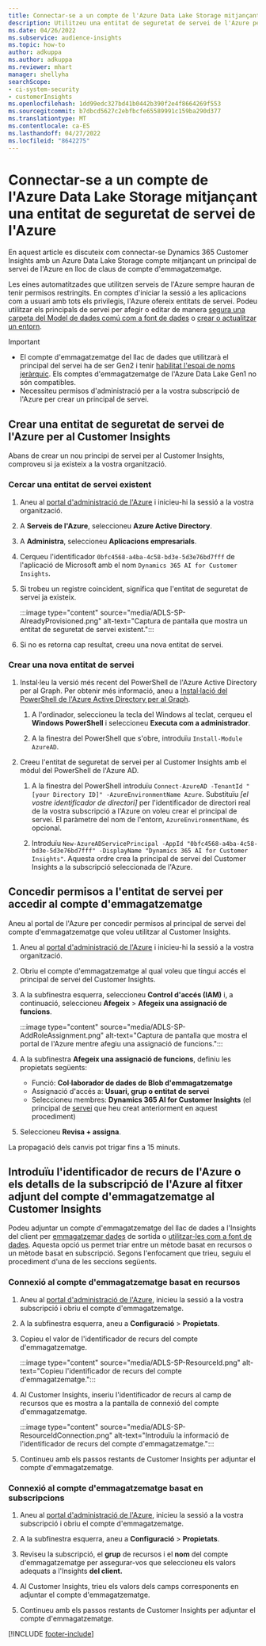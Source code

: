 ```yaml
---
title: Connectar-se a un compte de l'Azure Data Lake Storage mitjançant una entitat de seguretat de servei
description: Utilitzeu una entitat de seguretat de servei de l'Azure per connectar-vos al vostre llac de dades.
ms.date: 04/26/2022
ms.subservice: audience-insights
ms.topic: how-to
author: adkuppa
ms.author: adkuppa
ms.reviewer: mhart
manager: shellyha
searchScope:
- ci-system-security
- customerInsights
ms.openlocfilehash: 1dd99edc327bd41b0442b390f2e4f8664269f553
ms.sourcegitcommit: b7dbcd5627c2ebfbcfe65589991c159ba290d377
ms.translationtype: MT
ms.contentlocale: ca-ES
ms.lasthandoff: 04/27/2022
ms.locfileid: "8642275"
---
```

# <a name="connect-to-an-azure-data-lake-storage-account-by-using-an-azure-service-principal"></a>Connectar-se a un compte de l'Azure Data Lake Storage mitjançant una entitat de seguretat de servei de l'Azure

En aquest article es discuteix com connectar-se Dynamics 365 Customer Insights amb un Azure Data Lake Storage compte mitjançant un principal de servei de l'Azure en lloc de claus de compte d'emmagatzematge. 

Les eines automatitzades que utilitzen serveis de l'Azure sempre hauran de tenir permisos restringits. En comptes d'iniciar la sessió a les aplicacions com a usuari amb tots els privilegis, l'Azure ofereix entitats de servei. Podeu utilitzar els principals de servei per afegir o editar de manera [segura una carpeta del Model de dades comú com a font de dades](connect-common-data-model.md) o [crear o actualitzar un entorn](create-environment.md).

> [!IMPORTANT]
> - El compte d'emmagatzematge del llac de dades que utilitzarà el principal del servei ha de ser Gen2 i tenir [habilitat l'espai de noms jeràrquic](/azure/storage/blobs/data-lake-storage-namespace). Els comptes d'emmagatzematge de l'Azure Data Lake Gen1 no són compatibles.
> - Necessiteu permisos d'administració per a la vostra subscripció de l'Azure per crear un principal de servei.

## <a name="create-an-azure-service-principal-for-customer-insights"></a>Crear una entitat de seguretat de servei de l'Azure per al Customer Insights

Abans de crear un nou principi de servei per al Customer Insights, comproveu si ja existeix a la vostra organització.

### <a name="look-for-an-existing-service-principal"></a>Cercar una entitat de servei existent

1. Aneu al [portal d'administració de l'Azure](https://portal.azure.com) i inicieu-hi la sessió a la vostra organització.

2. A **Serveis de l'Azure**, seleccioneu **Azure Active Directory**.

3. A **Administra**, seleccioneu **Aplicacions empresarials**.

4. Cerqueu l'identificador `0bfc4568-a4ba-4c58-bd3e-5d3e76bd7fff` de l'aplicació de Microsoft amb el nom `Dynamics 365 AI for Customer Insights`.

5. Si trobeu un registre coincident, significa que l'entitat de seguretat de servei ja existeix. 
   
   :::image type="content" source="media/ADLS-SP-AlreadyProvisioned.png" alt-text="Captura de pantalla que mostra un entitat de seguretat de servei existent.":::
   
6. Si no es retorna cap resultat, creeu una nova entitat de servei.

### <a name="create-a-new-service-principal"></a>Crear una nova entitat de servei

1. Instal·leu la versió més recent del PowerShell de l'Azure Active Directory per al Graph. Per obtenir més informació, aneu a [Instal·lació del PowerShell de l'Azure Active Directory per al Graph](/powershell/azure/active-directory/install-adv2).

   1. A l'ordinador, seleccioneu la tecla del Windows al teclat, cerqueu el **Windows PowerShell** i seleccioneu **Executa com a administrador**.
   
   1. A la finestra del PowerShell que s'obre, introduïu `Install-Module AzureAD`.

2. Creeu l'entitat de seguretat de servei per al Customer Insights amb el mòdul del PowerShell de l'Azure AD.

   1. A la finestra del PowerShell introduïu `Connect-AzureAD -TenantId "[your Directory ID]" -AzureEnvironmentName Azure`. Substituïu *[el vostre identificador de directori]* per l'identificador de directori real de la vostra subscripció a l'Azure on voleu crear el principal de servei. El paràmetre del nom de l'entorn, `AzureEnvironmentName`, és opcional.
  
   1. Introduïu `New-AzureADServicePrincipal -AppId "0bfc4568-a4ba-4c58-bd3e-5d3e76bd7fff" -DisplayName "Dynamics 365 AI for Customer Insights"`. Aquesta ordre crea la principal de servei del Customer Insights a la subscripció seleccionada de l'Azure. 

## <a name="grant-permissions-to-the-service-principal-to-access-the-storage-account"></a>Concedir permisos a l'entitat de servei per accedir al compte d'emmagatzematge

Aneu al portal de l'Azure per concedir permisos al principal de servei del compte d'emmagatzematge que voleu utilitzar al Customer Insights.

1. Aneu al [portal d'administració de l'Azure](https://portal.azure.com) i inicieu-hi la sessió a la vostra organització.

1. Obriu el compte d'emmagatzematge al qual voleu que tingui accés el principal de servei del Customer Insights.

1. A la subfinestra esquerra, seleccioneu **Control d'accés (IAM)** i, a continuació, seleccioneu **Afegeix** > **Afegeix una assignació de funcions**.

   :::image type="content" source="media/ADLS-SP-AddRoleAssignment.png" alt-text="Captura de pantalla que mostra el portal de l'Azure mentre afegiu una assignació de funcions.":::

1. A la subfinestra **Afegeix una assignació de funcions**, definiu les propietats següents:
   - Funció: **Col·laborador de dades de Blob d'emmagatzematge**
   - Assignació d'accés a: **Usuari, grup o entitat de servei**
   - Seleccioneu membres: **Dynamics 365 AI for Customer Insights** (el principal de [servei](#create-a-new-service-principal) que heu creat anteriorment en aquest procediment)

1.  Seleccioneu **Revisa + assigna**.

La propagació dels canvis pot trigar fins a 15 minuts.

## <a name="enter-the-azure-resource-id-or-the-azure-subscription-details-in-the-storage-account-attachment-to-customer-insights"></a>Introduïu l'identificador de recurs de l'Azure o els detalls de la subscripció de l'Azure al fitxer adjunt del compte d'emmagatzematge al Customer Insights

Podeu adjuntar un compte d'emmagatzematge del llac de dades a l'Insights del client per [emmagatzemar dades](manage-environments.md) de sortida o [utilitzar-les com a font de dades](connect-dataverse-managed-lake.md). Aquesta opció us permet triar entre un mètode basat en recursos o un mètode basat en subscripció. Segons l'enfocament que trieu, seguiu el procediment d'una de les seccions següents.

### <a name="resource-based-storage-account-connection"></a>Connexió al compte d'emmagatzematge basat en recursos

1. Aneu al [portal d'administració de l'Azure](https://portal.azure.com), inicieu la sessió a la vostra subscripció i obriu el compte d'emmagatzematge.

1. A la subfinestra esquerra, aneu a **Configuració** > **Propietats**.

1. Copieu el valor de l'identificador de recurs del compte d'emmagatzematge.

   :::image type="content" source="media/ADLS-SP-ResourceId.png" alt-text="Copieu l'identificador de recurs del compte d'emmagatzematge.":::

1. Al Customer Insights, inseriu l'identificador de recurs al camp de recursos que es mostra a la pantalla de connexió del compte d'emmagatzematge.

   :::image type="content" source="media/ADLS-SP-ResourceIdConnection.png" alt-text="Introduïu la informació de l'identificador de recurs del compte d'emmagatzematge.":::   

1. Continueu amb els passos restants de Customer Insights per adjuntar el compte d'emmagatzematge.

### <a name="subscription-based-storage-account-connection"></a>Connexió al compte d'emmagatzematge basat en subscripcions

1. Aneu al [portal d'administració de l'Azure](https://portal.azure.com), inicieu la sessió a la vostra subscripció i obriu el compte d'emmagatzematge.

1. A la subfinestra esquerra, aneu a **Configuració** > **Propietats**.

1. Reviseu la subscripció, el **grup** de recursos i el **nom** del compte d'emmagatzematge per assegurar-vos que seleccioneu els valors adequats a l'Insights **del client.**

1. Al Customer Insights, trieu els valors dels camps corresponents en adjuntar el compte d'emmagatzematge.

1. Continueu amb els passos restants de Customer Insights per adjuntar el compte d'emmagatzematge.


[!INCLUDE [footer-include](includes/footer-banner.md)]